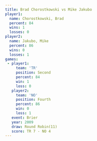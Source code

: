 ```yaml
---
title: Brad Chorostkowski vs Mike Jakubo
player1:                   
  name: Chorostkowski, Brad
  percent: 84              
  wins: 1                  
  losses: 0                
player2:                   
  name: Jakubo, Mike       
  percent: 86              
  wins: 0                  
  losses: 1                
games:
 - player1:          
     team: 'TR'      
     position: Second
     percent: 84     
     win: 1          
     loss: 0         
   player2:          
     team: 'NO'      
     position: Fourth
     percent: 86     
     win: 0          
     loss: 1         
   event: Brier         
   year: 2009           
   draw: Round Robin(11)
   score: TR 7 - NO 4   
---
```


